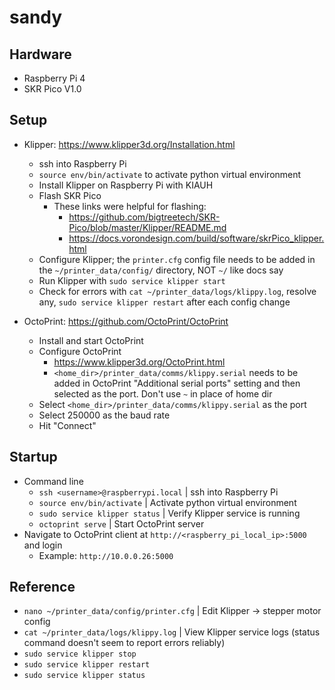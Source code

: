 # sandy

## Hardware

- Raspberry Pi 4
- SKR Pico V1.0

## Setup

- Klipper: https://www.klipper3d.org/Installation.html

  - ssh into Raspberry Pi
  - `source env/bin/activate` to activate python virtual environment
  - Install Klipper on Raspberry Pi with KIAUH
  - Flash SKR Pico
    - These links were helpful for flashing:
      - https://github.com/bigtreetech/SKR-Pico/blob/master/Klipper/README.md
      - https://docs.vorondesign.com/build/software/skrPico_klipper.html
  - Configure Klipper; the `printer.cfg` config file needs to be added in the `~/printer_data/config/` directory, NOT `~/` like docs say
  - Run Klipper with `sudo service klipper start`
  - Check for errors with `cat ~/printer_data/logs/klippy.log`, resolve any, `sudo service klipper restart` after each config change

- OctoPrint: https://github.com/OctoPrint/OctoPrint

  - Install and start OctoPrint
  - Configure OctoPrint
    - https://www.klipper3d.org/OctoPrint.html
    - `<home_dir>/printer_data/comms/klippy.serial` needs to be added in OctoPrint "Additional serial ports" setting and then selected as the port. Don't use `~` in place of home dir
  - Select `<home_dir>/printer_data/comms/klippy.serial` as the port
  - Select 250000 as the baud rate
  - Hit "Connect"

## Startup

- Command line
  - `ssh <username>@raspberrypi.local` | ssh into Raspberry Pi
  - `source env/bin/activate` | Activate python virtual environment
  - `sudo service klipper status` | Verify Klipper service is running
  - `octoprint serve` | Start OctoPrint server
- Navigate to OctoPrint client at `http://<raspberry_pi_local_ip>:5000` and login
  - Example: `http://10.0.0.26:5000`

## Reference

- `nano ~/printer_data/config/printer.cfg` | Edit Klipper -> stepper motor config
- `cat ~/printer_data/logs/klippy.log` | View Klipper service logs (status command doesn't seem to report errors reliably)
- `sudo service klipper stop`
- `sudo service klipper restart`
- `sudo service klipper status`
